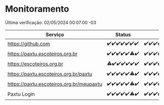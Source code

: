 # Monitoramento

Última verificação: 02/05/2024 00:07:00 -03

|Serviço|Status|Últimas 24h|
|---|---|---|
|https://github.com|<span title="2024-04-25: OK=24">✔️</span><span title="2024-04-26: OK=24">✔️</span><span title="2024-04-27: OK=24">✔️</span><span title="2024-04-28: OK=24">✔️</span><span title="2024-04-29: OK=24">✔️</span><span title="2024-04-30: OK=24">✔️</span><span title="2024-05-01: OK=3">✔️</span>|<span title="01/05/2024 00:07:00 -03 : 200">✔️</span><span title="01/05/2024 01:08:00 -03 : 200">✔️</span><span title="01/05/2024 02:06:00 -03 : 200">✔️</span><span title="01/05/2024 03:10:00 -03 : 200">✔️</span><span title="01/05/2024 04:07:00 -03 : 200">✔️</span><span title="01/05/2024 05:09:00 -03 : 200">✔️</span><span title="01/05/2024 06:08:00 -03 : 200">✔️</span><span title="01/05/2024 07:06:00 -03 : 200">✔️</span><span title="01/05/2024 08:04:00 -03 : 200">✔️</span><span title="01/05/2024 09:11:00 -03 : 200">✔️</span><span title="01/05/2024 10:07:00 -03 : 200">✔️</span><span title="01/05/2024 11:08:00 -03 : 200">✔️</span><span title="01/05/2024 12:05:00 -03 : 200">✔️</span><span title="01/05/2024 13:08:00 -03 : 200">✔️</span><span title="01/05/2024 14:06:00 -03 : 200">✔️</span><span title="01/05/2024 15:08:00 -03 : 200">✔️</span><span title="01/05/2024 16:03:00 -03 : 200">✔️</span><span title="01/05/2024 17:08:00 -03 : 200">✔️</span><span title="01/05/2024 18:06:00 -03 : 200">✔️</span><span title="01/05/2024 19:07:00 -03 : 200">✔️</span><span title="01/05/2024 20:07:00 -03 : 200">✔️</span><span title="01/05/2024 21:30:00 -03 : 200">✔️</span><span title="01/05/2024 22:42:00 -03 : 200">✔️</span><span title="01/05/2024 23:18:00 -03 : 200">✔️</span><span title="02/05/2024 00:07:00 -03 : 200">✔️</span>|
|https://paxtu.escoteiros.org.br|<span title="2024-04-25: OK=24">✔️</span><span title="2024-04-26: OK=24">✔️</span><span title="2024-04-27: OK=24">✔️</span><span title="2024-04-28: OK=24">✔️</span><span title="2024-04-29: OK=24">✔️</span><span title="2024-04-30: OK=23, Falhas=1">⚠️</span><span title="2024-05-01: OK=3">✔️</span>|<span title="01/05/2024 00:07:00 -03 : 200">✔️</span><span title="01/05/2024 01:08:00 -03 : 200">✔️</span><span title="01/05/2024 02:06:00 -03 : 200">✔️</span><span title="01/05/2024 03:10:00 -03 : 200">✔️</span><span title="01/05/2024 04:07:00 -03 : 200">✔️</span><span title="01/05/2024 05:10:00 -03 : 200">✔️</span><span title="01/05/2024 06:08:00 -03 : 200">✔️</span><span title="01/05/2024 07:06:00 -03 : 200">✔️</span><span title="01/05/2024 08:04:00 -03 : 200">✔️</span><span title="01/05/2024 09:11:00 -03 : 200">✔️</span><span title="01/05/2024 10:07:00 -03 : 200">✔️</span><span title="01/05/2024 11:08:00 -03 : 200">✔️</span><span title="01/05/2024 12:05:00 -03 : 200">✔️</span><span title="01/05/2024 13:08:00 -03 : 200">✔️</span><span title="01/05/2024 14:06:00 -03 : 200">✔️</span><span title="01/05/2024 15:08:00 -03 : 200">✔️</span><span title="01/05/2024 16:03:00 -03 : 200">✔️</span><span title="01/05/2024 17:08:00 -03 : 200">✔️</span><span title="01/05/2024 18:06:00 -03 : 200">✔️</span><span title="01/05/2024 19:07:00 -03 : 200">✔️</span><span title="01/05/2024 20:07:00 -03 : 200">✔️</span><span title="01/05/2024 21:30:00 -03 : 200">✔️</span><span title="01/05/2024 22:42:00 -03 : 200">✔️</span><span title="01/05/2024 23:18:00 -03 : 200">✔️</span><span title="02/05/2024 00:07:00 -03 : 200">✔️</span>|
|https://escoteiros.org.br|<span title="2024-04-25: OK=23, Falhas=1">⚠️</span><span title="2024-04-26: OK=24">✔️</span><span title="2024-04-27: OK=24">✔️</span><span title="2024-04-28: OK=24">✔️</span><span title="2024-04-29: OK=24">✔️</span><span title="2024-04-30: OK=24">✔️</span><span title="2024-05-01: OK=3">✔️</span>|<span title="01/05/2024 00:07:00 -03 : 200">✔️</span><span title="01/05/2024 01:08:00 -03 : 200">✔️</span><span title="01/05/2024 02:06:00 -03 : 200">✔️</span><span title="01/05/2024 03:10:00 -03 : 200">✔️</span><span title="01/05/2024 04:07:00 -03 : 200">✔️</span><span title="01/05/2024 05:10:00 -03 : 200">✔️</span><span title="01/05/2024 06:08:00 -03 : 200">✔️</span><span title="01/05/2024 07:06:00 -03 : 200">✔️</span><span title="01/05/2024 08:04:00 -03 : 200">✔️</span><span title="01/05/2024 09:11:00 -03 : 200">✔️</span><span title="01/05/2024 10:07:00 -03 : 200">✔️</span><span title="01/05/2024 11:08:00 -03 : 200">✔️</span><span title="01/05/2024 12:05:00 -03 : 200">✔️</span><span title="01/05/2024 13:08:00 -03 : 200">✔️</span><span title="01/05/2024 14:06:00 -03 : 200">✔️</span><span title="01/05/2024 15:08:00 -03 : 200">✔️</span><span title="01/05/2024 16:03:00 -03 : 200">✔️</span><span title="01/05/2024 17:08:00 -03 : 0">❌</span><span title="01/05/2024 18:06:00 -03 : 200">✔️</span><span title="01/05/2024 19:07:00 -03 : 200">✔️</span><span title="01/05/2024 20:07:00 -03 : 200">✔️</span><span title="01/05/2024 21:30:00 -03 : 200">✔️</span><span title="01/05/2024 22:42:00 -03 : 200">✔️</span><span title="01/05/2024 23:18:00 -03 : 200">✔️</span><span title="02/05/2024 00:07:00 -03 : 200">✔️</span>|
|https://paxtu.escoteiros.org.br/paxtu|<span title="2024-04-25: OK=24">✔️</span><span title="2024-04-26: OK=24">✔️</span><span title="2024-04-27: OK=24">✔️</span><span title="2024-04-28: OK=24">✔️</span><span title="2024-04-29: OK=24">✔️</span><span title="2024-04-30: OK=23, Falhas=1">⚠️</span><span title="2024-05-01: OK=3">✔️</span>|<span title="01/05/2024 00:07:00 -03 : 200">✔️</span><span title="01/05/2024 01:08:00 -03 : 200">✔️</span><span title="01/05/2024 02:06:00 -03 : 200">✔️</span><span title="01/05/2024 03:10:00 -03 : 200">✔️</span><span title="01/05/2024 04:07:00 -03 : 200">✔️</span><span title="01/05/2024 05:10:00 -03 : 200">✔️</span><span title="01/05/2024 06:08:00 -03 : 200">✔️</span><span title="01/05/2024 07:06:00 -03 : 200">✔️</span><span title="01/05/2024 08:04:00 -03 : 200">✔️</span><span title="01/05/2024 09:11:00 -03 : 200">✔️</span><span title="01/05/2024 10:07:00 -03 : 200">✔️</span><span title="01/05/2024 11:08:00 -03 : 200">✔️</span><span title="01/05/2024 12:05:00 -03 : 200">✔️</span><span title="01/05/2024 13:08:00 -03 : 200">✔️</span><span title="01/05/2024 14:06:00 -03 : 200">✔️</span><span title="01/05/2024 15:08:00 -03 : 200">✔️</span><span title="01/05/2024 16:03:00 -03 : 200">✔️</span><span title="01/05/2024 17:08:00 -03 : 200">✔️</span><span title="01/05/2024 18:06:00 -03 : 200">✔️</span><span title="01/05/2024 19:07:00 -03 : 200">✔️</span><span title="01/05/2024 20:07:00 -03 : 200">✔️</span><span title="01/05/2024 21:30:00 -03 : 200">✔️</span><span title="01/05/2024 22:42:00 -03 : 200">✔️</span><span title="01/05/2024 23:18:00 -03 : 200">✔️</span><span title="02/05/2024 00:07:00 -03 : 200">✔️</span>|
|https://paxtu.escoteiros.org.br/meupaxtu|<span title="2024-04-25: OK=24">✔️</span><span title="2024-04-26: OK=24">✔️</span><span title="2024-04-27: OK=24">✔️</span><span title="2024-04-28: OK=24">✔️</span><span title="2024-04-29: OK=24">✔️</span><span title="2024-04-30: OK=23, Falhas=1">⚠️</span><span title="2024-05-01: OK=3">✔️</span>|<span title="01/05/2024 00:07:00 -03 : 200">✔️</span><span title="01/05/2024 01:08:00 -03 : 200">✔️</span><span title="01/05/2024 02:06:00 -03 : 200">✔️</span><span title="01/05/2024 03:10:00 -03 : 200">✔️</span><span title="01/05/2024 04:07:00 -03 : 200">✔️</span><span title="01/05/2024 05:10:00 -03 : 200">✔️</span><span title="01/05/2024 06:08:00 -03 : 200">✔️</span><span title="01/05/2024 07:06:00 -03 : 200">✔️</span><span title="01/05/2024 08:04:00 -03 : 200">✔️</span><span title="01/05/2024 09:11:00 -03 : 200">✔️</span><span title="01/05/2024 10:07:00 -03 : 200">✔️</span><span title="01/05/2024 11:08:00 -03 : 200">✔️</span><span title="01/05/2024 12:05:00 -03 : 200">✔️</span><span title="01/05/2024 13:08:00 -03 : 200">✔️</span><span title="01/05/2024 14:06:00 -03 : 200">✔️</span><span title="01/05/2024 15:08:00 -03 : 200">✔️</span><span title="01/05/2024 16:03:00 -03 : 200">✔️</span><span title="01/05/2024 17:08:00 -03 : 200">✔️</span><span title="01/05/2024 18:06:00 -03 : 200">✔️</span><span title="01/05/2024 19:07:00 -03 : 200">✔️</span><span title="01/05/2024 20:07:00 -03 : 200">✔️</span><span title="01/05/2024 21:30:00 -03 : 200">✔️</span><span title="01/05/2024 22:42:00 -03 : 200">✔️</span><span title="01/05/2024 23:18:00 -03 : 200">✔️</span><span title="02/05/2024 00:07:00 -03 : 200">✔️</span>|
|Paxtu Login|<span title="2024-04-25: OK=24">✔️</span><span title="2024-04-26: OK=24">✔️</span><span title="2024-04-27: OK=24">✔️</span><span title="2024-04-28: OK=24">✔️</span><span title="2024-04-29: OK=24">✔️</span><span title="2024-04-30: OK=23, Falhas=1">⚠️</span><span title="2024-05-01: OK=3">✔️</span>|<span title="01/05/2024 00:07:00 -03 : 200">✔️</span><span title="01/05/2024 01:08:00 -03 : 200">✔️</span><span title="01/05/2024 02:06:00 -03 : 200">✔️</span><span title="01/05/2024 03:10:00 -03 : 200">✔️</span><span title="01/05/2024 04:07:00 -03 : 200">✔️</span><span title="01/05/2024 05:10:00 -03 : 200">✔️</span><span title="01/05/2024 06:08:00 -03 : 200">✔️</span><span title="01/05/2024 07:06:00 -03 : 200">✔️</span><span title="01/05/2024 08:04:00 -03 : 200">✔️</span><span title="01/05/2024 09:11:00 -03 : 200">✔️</span><span title="01/05/2024 10:07:00 -03 : 200">✔️</span><span title="01/05/2024 11:08:00 -03 : 200">✔️</span><span title="01/05/2024 12:05:00 -03 : 200">✔️</span><span title="01/05/2024 13:08:00 -03 : 200">✔️</span><span title="01/05/2024 14:06:00 -03 : 200">✔️</span><span title="01/05/2024 15:08:00 -03 : 200">✔️</span><span title="01/05/2024 16:03:00 -03 : 200">✔️</span><span title="01/05/2024 17:08:00 -03 : 200">✔️</span><span title="01/05/2024 18:06:00 -03 : 200">✔️</span><span title="01/05/2024 19:07:00 -03 : 200">✔️</span><span title="01/05/2024 20:07:00 -03 : 200">✔️</span><span title="01/05/2024 21:30:00 -03 : 200">✔️</span><span title="01/05/2024 22:42:00 -03 : 200">✔️</span><span title="01/05/2024 23:18:00 -03 : 200">✔️</span><span title="02/05/2024 00:07:00 -03 : 200">✔️</span>|
